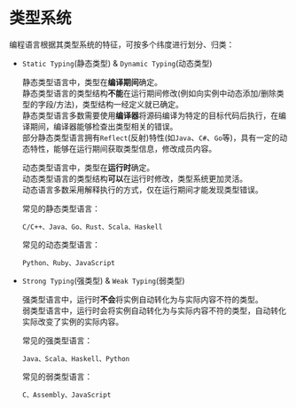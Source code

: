 # 类型系统
编程语言根据其类型系统的特征，可按多个纬度进行划分、归类：

- `Static Typing`(静态类型) & `Dynamic Typing`(动态类型)

	静态类型语言中，类型在**编译期间**确定。  
	静态类型语言的类型结构**不能**在运行期间修改(例如向实例中动态添加/删除类型的字段/方法)，类型结构一经定义就已确定。  
	静态类型语言多数需要使用**编译器**将源码编译为特定的目标代码后执行，在编译期间，编译器能够检查出类型相关的错误。  
	部分静态类型语言拥有`Reflect`(反射)特性(如`Java`、`C#`、`Go`等)，具有一定的动态特性，能够在运行期间获取类型信息，修改成员内容。

	动态类型语言中，类型在**运行时**确定。  
	动态类型语言的类型结构**可以**在运行时修改，类型系统更加灵活。  
	动态语言多数采用解释执行的方式，仅在运行期间才能发现类型错误。

	常见的静态类型语言：

	```
	C/C++、Java、Go、Rust、Scala、Haskell
	```

	常见的动态类型语言：

	```
	Python、Ruby、JavaScript
	```

- `Strong Typing`(强类型) & `Weak Typing`(弱类型)

	强类型语言中，运行时**不会**将实例自动转化为与实际内容不符的类型。  
	弱类型语言中，运行时会将实例自动转化为与实际内容不符的类型，自动转化实际改变了实例的实际内容。

	常见的强类型语言：

	```
	Java、Scala、Haskell、Python
	```

	常见的弱类型语言：

	```
	C、Assembly、JavaScript
	```
